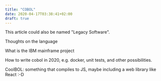 ```yaml
---
title: "COBOL"
date: 2020-04-17T03:38:41+02:00
draft: true
---
```


This article could also be named "Legacy Software".

Thoughts on the language

What is the IBM mainframe project

How to write cobol in 2020, e.g. docker, unit tests, and other possibilities.

CoolBOL: something that compiles to JS, maybe including a web library like React :-D
